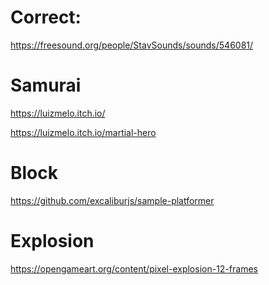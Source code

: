 # Correct: 

<a href="https://freesound.org/people/StavSounds/sounds/546081/
">https://freesound.org/people/StavSounds/sounds/546081/</a>


# Samurai 

https://luizmelo.itch.io/

https://luizmelo.itch.io/martial-hero


# Block 

https://github.com/excaliburjs/sample-platformer

# Explosion

https://opengameart.org/content/pixel-explosion-12-frames

